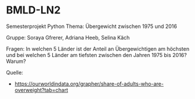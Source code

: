 # BMLD-LN2
Semesterprojekt Python Thema: Übergewicht zwischen 1975 und 2016

Gruppe: Soraya Gfrerer, Adriana Heeb, Selina Käch

Fragen:
In welchen 5 Länder ist der Anteil an Übergewichtigen am höchsten und bei welchen 5 Länder am tiefsten zwischen den Jahren 1975 bis 2016?
Warum?

Quelle:

- https://ourworldindata.org/grapher/share-of-adults-who-are-overweight?tab=chart

